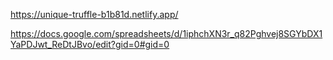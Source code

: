 https://unique-truffle-b1b81d.netlify.app/

https://docs.google.com/spreadsheets/d/1iphchXN3r_q82Pghvej8SGYbDX1YaPDJwt_ReDtJBvo/edit?gid=0#gid=0

